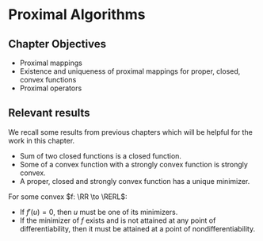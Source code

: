 # Proximal Algorithms


## Chapter Objectives

* Proximal mappings
* Existence and uniqueness of proximal mappings for proper, closed, convex functions
* Proximal operators


## Relevant results

We recall some results from previous chapters which will be
helpful for the work in this chapter.

* Sum of two closed functions is a closed function.
* Some of a convex function with a strongly convex function is strongly convex.
* A proper, closed and strongly convex function has a unique minimizer.


For some convex $f: \RR \to \RERL$:

* If $f'(u) = 0$, then $u$ must be one of its minimizers.
* If the minimizer of $f$ exists and is not attained at any point of 
  differentiability, then it must be attained at a point of nondifferentiability. 